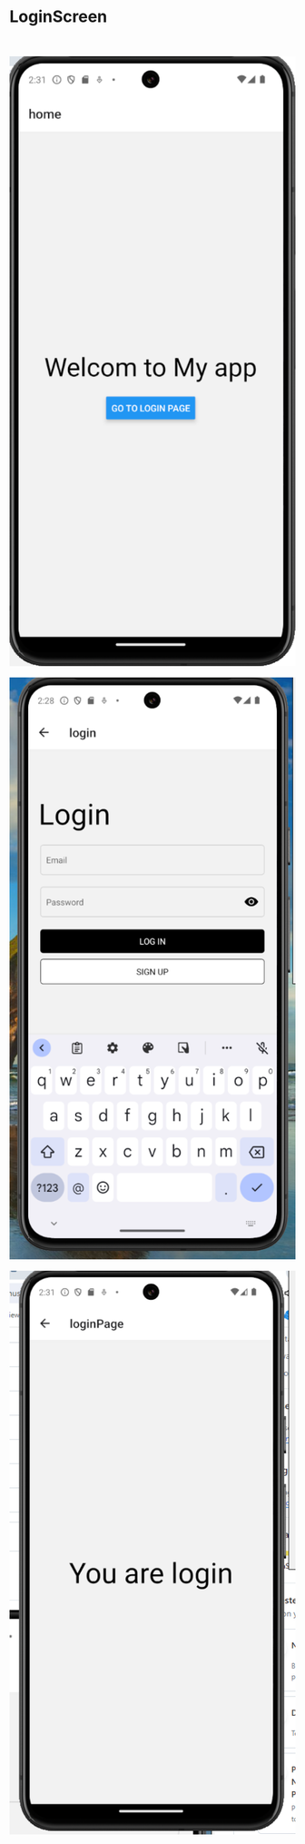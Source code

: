 # LoginScreen


<br>

<br>
<img src='./assets/homepage.PNG'  width='600px'>

<br>

<br>
<img src='./assets/loginImage.PNG'  width='600px'>

<br>

<br>
<img src='./assets/loginpage.PNG'  width='600px'>